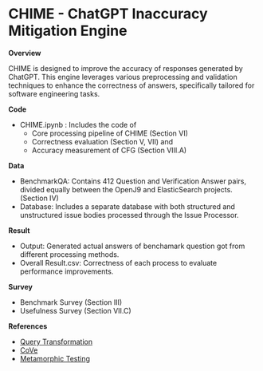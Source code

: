 # CHIME - ChatGPT Inaccuracy Mitigation Engine

**Overview**

CHIME is designed to improve the accuracy of responses generated by ChatGPT. This engine leverages various preprocessing and validation techniques to enhance the correctness of answers, specifically tailored for software engineering tasks.

**Code**
* CHIME.ipynb : Includes the code of
  *  Core processing pipeline of CHIME (Section VI)
  *  Correctness evaluation (Section V, VII) and
  *  Accuracy measurement of CFG (Section VIII.A)

**Data**
* BenchmarkQA: Contains 412 Question and Verification Answer pairs, divided equally between the OpenJ9 and ElasticSearch projects. (Section IV)
* Database: Includes a separate database with both structured and unstructured issue bodies processed through the Issue Processor.

**Result**
* Output: Generated actual answers of benchamark question got from different processing methods.
* Overall Result.csv: Correctness of each process to evaluate performance improvements.

**Survey**
* Benchmark Survey (Section III)
* Usefulness Survey (Section VII.C)

**References**
* [Query Transformation](https://github.com/langchain-ai/langchain/blob/master/cookbook/stepback-qa.ipynb?ref=blog.langchain.dev)
* [CoVe](https://medium.com/@james.li/a-langchain-implementation-of-chain-of-verification-cove-to-reduce-hallucination-0a8fa2929b2a)
* [Metamorphic Testing](https://kclpure.kcl.ac.uk/ws/portalfiles/portal/180511524/QAQA.pdf)
  


